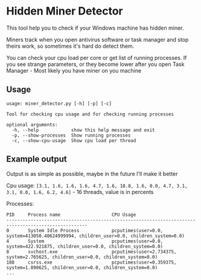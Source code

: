 # Hidden Miner Detector

This tool help you to check if your Windows machine has hidden miner.

Miners track when you open antivirus software or task manager and stop theirs work, so sometimes it's hard do detect them. 

You can check your cpu load per core or get list of running processes. If you see strange parameters, or they become lower after you open Task Manager - Most likely you have miner on you machine

## Usage
```
usage: miner_detector.py [-h] [-p] [-c]

Tool for checking cpu usage and for checking running processes

optional arguments:
  -h, --help            show this help message and exit
  -p, --show-processes  Show running processes
  -c, --show-cpu-usage  Show cpu load per thread
```

## Example output
Output is as simple as possible, maybe in the future I'll make it better

Cpu usage: `[3.1, 1.6, 1.6, 1.6, 4.7, 1.6, 18.8, 1.6, 0.0, 4.7, 3.1, 3.1, 0.0, 1.6, 6.2, 4.6]` - 16 threads, value is in percents

Processes:
```
PID     Process name                   CPU Usage
----------------------------------------------------------------------------------------------------  
0       System Idle Process            pcputimes(user=0.0, system=413050.40624999994, children_user=0.0, children_system=0.0)
4       System                         pcputimes(user=0.0, system=422.921875, children_user=0.0, children_system=0.0)
8       svchost.exe                    pcputimes(user=2.734375, system=2.765625, children_user=0.0, children_system=0.0)
188     csrss.exe                      pcputimes(user=0.359375, system=1.890625, children_user=0.0, children_system=0.0)
...
```
